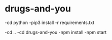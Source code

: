 # drugs-and-you



-cd python
-pip3 install -r requirements.txt

-cd ..
-cd drugs-and-you
-npm install
-npm start
